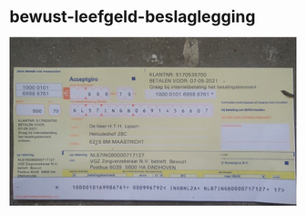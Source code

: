 # bewust-leefgeld-beslaglegging
![](https://github.com/nondejus/bewust-leefgeld-beslaglegging/blob/main/ArtBoard%20Image%20(102).jpg)
